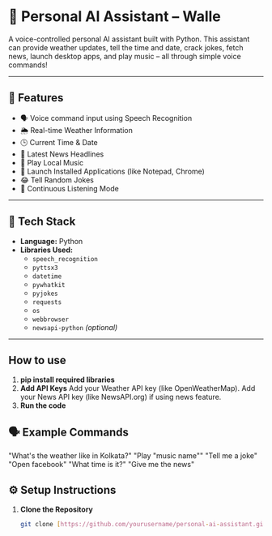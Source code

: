 # 🤖 Personal AI Assistant – Walle

A voice-controlled personal AI assistant built with Python. This assistant can provide weather updates, tell the time and date, crack jokes, fetch news, launch desktop apps, and play music – all through simple voice commands!

---

## 🧠 Features

- 🗣️ Voice command input using Speech Recognition
- 🌦️ Real-time Weather Information
- 🕒 Current Time & Date
- 📰 Latest News Headlines
- 🎵 Play Local Music
- 📂 Launch Installed Applications (like Notepad, Chrome)
- 😂 Tell Random Jokes
- 🔁 Continuous Listening Mode

---

## 🚀 Tech Stack

- **Language:** Python
- **Libraries Used:**
  - `speech_recognition`
  - `pyttsx3`
  - `datetime`
  - `pywhatkit`
  - `pyjokes`
  - `requests`
  - `os`
  - `webbrowser`
  - `newsapi-python` *(optional)*

---
## How to use 

1. **pip install required libraries**
2. **Add API Keys**
Add your Weather API key (like OpenWeatherMap).
Add your News API key (like NewsAPI.org) if using news feature.
3. **Run the code**

## 🗣️ Example Commands
"What's the weather like in Kolkata?"
"Play "music name""
"Tell me a joke"
"Open facebook"
"What time is it?"
"Give me the news"

## ⚙️ Setup Instructions

1. **Clone the Repository**
   ```bash
   git clone [https://github.com/yourusername/personal-ai-assistant.git](https://github.com/detactivepritam/Wallee_2.0-The-personal-assistant)

